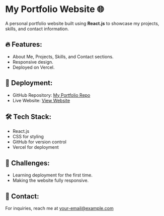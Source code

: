 # My Portfolio Website 🌐

A personal portfolio website built using **React.js** to showcase my projects, skills, and contact information.

## 🔥 Features:
- About Me, Projects, Skills, and Contact sections.
- Responsive design.
- Deployed on Vercel.

## 🚀 Deployment:
- GitHub Repository: [My Portfolio Repo](https://github.com/dhanashreemahapadi/my-portfolio)
- Live Website: [View Website](https://my-portfolio-iota-seven-95.vercel.app)

## 🛠️ Tech Stack:
- React.js
- CSS for styling
- GitHub for version control
- Vercel for deployment

## 🤔 Challenges:
- Learning deployment for the first time.
- Making the website fully responsive.

## 📩 Contact:
For inquiries, reach me at [your-email@example.com](mailto:your-email@example.com)

